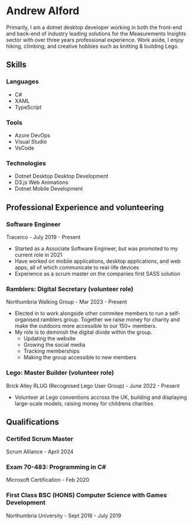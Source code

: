 
<div id="pageOneContent">
  <h1>Andrew Alford</h1>
  <p>
    Primarily, I am a dotnet desktop developer working in both the front-end and
    back-end of industry leading solutions for the Measurements Insights sector
    with over three years professional experience. Work aside, I enjoy hiking,
    climbing, and creative hobbies such as knitting & building Lego.
  </p>

  <h2>Skills</h2>

  <h3>Languages</h3>
  <ul>
    <li>C#</li>
    <li>XAML</li>
    <li>TypeScript</li>
  </ul>

  <h3>Tools</h3>
  <ul>
    <li>Azure DevOps</li>
    <li>Visual Studio</li>
    <li>VsCode</li>
  </ul>

  <h3>Technologies</h3>
  <ul>
    <li>Dotnet Desktop Desktop Development</li>
    <li>D3.js Web Animations</li>
    <li>Dotnet Mobile Development</li>
  </ul>

</div>

<div id="pageTwoContent">

  <h2>Professional Experience and volunteering</h2>

  <h3>Software Engineer</h3>
  <div>Tracerco - July 2019 - Present</div>

  <ul>
    <li>
      Started as a Associate Software Engineer, but was promoted to my current
      role in 2021
    </li>
    <li>
      Have worked on mobile applications, desktop applications, and web apps,
      all of which communicate to real-life devices
    </li>
    <li>Experience as a scrum master on the companies first SASS solution</li>
  </ul>

  <h3>Ramblers: Digital Secretary (volunteer role)</h3>
  <div>Northumbria Walking Group - Mar 2023 - Present</div>

  <ul>
    <li>
      Elected in to work alongside other commitee members to run a
      self-organised ramblers group. Together we raise money for charity and
      make the outdoors more accessible to our 150+ members.
    </li>
    <li>
      My role is to deminish the digital divide within the group.
      <ul>
        <li>Updating the website</li>
        <li>Growing the social media</li>
        <li>Tracking memberships</li>
        <li>Making the group accessible to new members</li>
      </ul>
    </li>
  </ul>

  <h3>Lego: Master Builder (volunteer role)</h3>
  <div>Brick Alley RLUG (Recognised Lego User Group) - June 2022 - Present</div>
  <ul>
    <li>
      Volunteer at Lego conventions accross the UK, building and displaying
      large-scale models, raising money for childrens charities
    </li>
  </ul>

  <h2>Qualifications</h2>

  <h3>Certifed Scrum Master</h3>
  <div>Scrum Alliance - April 2024</div>

  <h3>Exam 70-483: Programming in C#</h3>
  <div>Microsoft Certification - Feb 2020</div>

  <h3>First Class BSC (HONS) Computer Science with Games Development</h3>
<div>Northumbria University - Sept 2016 - July 2019</div>

</div>
